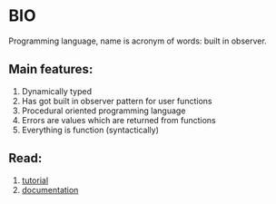 # BIO
Programming language, name is acronym of words: built in observer.

## Main features:

1. Dynamically typed
2. Has got built in observer pattern for user functions
3. Procedural oriented programming language
4. Errors are values which are returned from functions
5. Everything is function (syntactically)

## Read:

1. [tutorial](http://rcebula.pl/static/bio/tutorial/ "tutorial")
2. [documentation](http://rcebula.pl/static/bio/doc/ "documentation")
